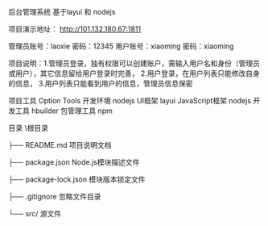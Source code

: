 后台管理系统
基于layui 和 nodejs

项目演示地址： http://101.132.180.67:1811

管理员账号：laoxie           密码：12345
用户账号：xiaoming           密码：xiaoming

项目说明：1.管理员登录，独有权限可以创建账户，需输入用户名和身份（管理员或用户），其它信息留给用户登录时完善，
         2.用户登录，在用户列表只能修改自身的信息，
         3.用户列表只能看到用户的信息，管理员信息保密

项目工具
Option	Tools
开发环境	nodejs
UI框架	layui
JavaScript框架	nodejs
开发工具	hbuilder
包管理工具	npm

目录
\根目录

├── README.md	项目说明文档

├── package.json	Node.js模块描述文件

├── package-lock.json	模块版本锁定文件

├── .gitignore	忽略文件目录

└── src/	源文件
